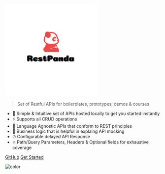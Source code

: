<!-- <div class="restpanda-logo"> -->
<div class="logo"></div>
<!-- </div> -->

![logo](assets/images/restpanda_logo.png)

> Set of Restful APIs for boilerplates, prototypes, demos & courses
- 🚀 Simple & Intuitive set of APIs hosted locally to get you started instantly
- ⚡️️  Supports all CRUD operations
- 💎 Language Agnostic APIs that conform to REST principles
- 📼 Business logic that is helpful in explaing API mocking
- ⏱ Configurable delayed API Response
- 🔥 Path/Query Parameters, Headers & Optional fields for exhaustive coverage


<!-- [GitHub](https://github.com/SimitTomar/RestPanda)
[Get Started](#quick-start) -->

<div class="buttons">
  <a href="https://github.com/SimitTomar/RestPanda" target="_blank"><span>GitHub</span></a>
  <a href="#/README"><span>Get Started</span></a>
</div>

![color](#ffffff)